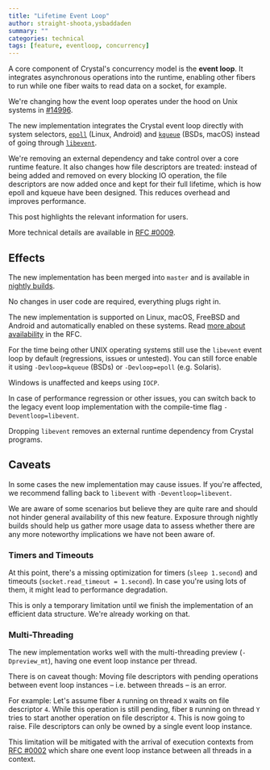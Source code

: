 ```yaml
---
title: "Lifetime Event Loop"
author: straight-shoota,ysbaddaden
summary: ""
categories: technical
tags: [feature, eventloop, concurrency]
---
```


A core component of Crystal's concurrency model is the **event loop**. It
integrates asynchronous operations into the runtime, enabling other fibers to
run while one fiber waits to read data on a socket, for example.

We're changing how the event loop operates under the hood on Unix systems in [#14996].

The new implementation integrates the Crystal event loop directly with system
selectors, [`epoll`](https://linux.die.net/man/7/epoll) (Linux, Android) and
[`kqueue`](https://man.freebsd.org/cgi/man.cgi?kqueue) (BSDs, macOS) instead of
going through [`libevent`](https://libevent.org/).

We're removing an external dependency and take control over a core runtime
feature. It also changes how file descriptors are treated: instead of being
added and removed on every blocking IO operation, the file descriptors are now
added once and kept for their full lifetime, which is how epoll and kqueue have
been designed. This reduces overhead and improves performance.

This post highlights the relevant information for users.

More technical details are available in [RFC #0009].

## Effects

The new implementation has been merged into `master` and is available in
[nightly builds](/install/nightlies).

No changes in user code are required, everything plugs right in.

The new implementation is supported on Linux, macOS, FreeBSD and Android and
automatically enabled on these systems. Read [more about
availability][availability] in the RFC.

For the time being other UNIX operating systems still use the `libevent` event
loop by default (regressions, issues or untested). You can still force enable it
using `-Devloop=kqueue` (BSDs) or `-Devloop=epoll` (e.g. Solaris).

Windows is unaffected and keeps using `IOCP`.

In case of performance regression or other issues, you can switch
back to the legacy event loop implementation with the compile-time flag
`-Deventloop=libevent`.

Dropping `libevent` removes an external runtime dependency from Crystal
programs.

## Caveats

In some cases the new implementation may cause issues. If you're affected,
we recommend falling back to `libevent` with `-Deventloop=libevent`.

We are aware of some scenarios but believe they are quite rare and should not
hinder general availability of this new feature. Exposure through nightly builds
should help us gather more usage data to assess whether there are any more
noteworthy implications we have not been aware of.

### Timers and Timeouts

At this point, there's a missing optimization for timers (`sleep 1.second`) and
timeouts (`socket.read_timeout = 1.second`). In case you're using lots of them,
it might lead to performance degradation.

This is only a temporary limitation until we finish the implementation of an
efficient data structure. We're already working on that.

### Multi-Threading

The new implementation works well with the multi-threading preview
(`-Dpreview_mt`), having one event loop instance per thread.

There is on caveat though: Moving file descriptors with pending operations
between event loop instances – i.e. between threads – is an error.

For example: Let's assume fiber `A` running on thread `X` waits on file
descriptor `4`. While this operation is still pending, fiber `B` running on
thread `Y` tries to start another operation on file descriptor `4`. This is now
going to raise. File descriptors can only be owned by a single event loop
instance.

This limitation will be mitigated with the arrival of execution contexts from
[RFC #0002] which share one event loop instance between all threads in a
context.

[#14996]: https://github.com/crystal-lang/crystal/pull/14996
[availability]: https://github.com/crystal-lang/rfcs/blob/rfc/lifetime-event_loop/text/0009-lifetime-event_loop.md#availability
[RFC #0002]: https://github.com/crystal-lang/rfcs/pull/2
[RFC #0009]: https://github.com/crystal-lang/rfcs/pull/9
